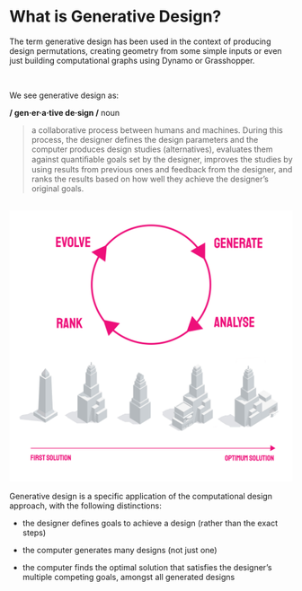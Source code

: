 # What is Generative Design?

The term generative design has been used in the context of producing design permutations, creating geometry from some simple inputs or even just building computational graphs using Dynamo or Grasshopper.

<br/>

We see generative design as:

**/ gen·er·a·tive de·sign /**
noun 

>a collaborative process between humans and machines. During this process, the designer defines the design parameters and the computer produces design studies (alternatives), evaluates them against quantiﬁable goals set by the designer, improves the studies by using results from previous ones and feedback from the designer, and ranks the results based on how well they achieve the designer’s original goals.

<br/>

<img src="images/genDes.jpg">

<br/>

Generative design is a specific application of the computational design approach, with  the following distinctions:

* the designer defines goals to achieve a design (rather than the exact steps)

* the computer generates many designs (not just one)

* the computer finds the optimal solution that satisfies the designer’s multiple competing goals, amongst all generated designs
